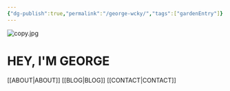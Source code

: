 ```yaml
---
{"dg-publish":true,"permalink":"/george-wcky/","tags":["gardenEntry"]}
---
```


![copy.jpg](/img/user/copy.jpg)

# HEY, I'M GEORGE

[[ABOUT\|ABOUT]]
[[BLOG\|BLOG]] 
[[CONTACT\|CONTACT]]


